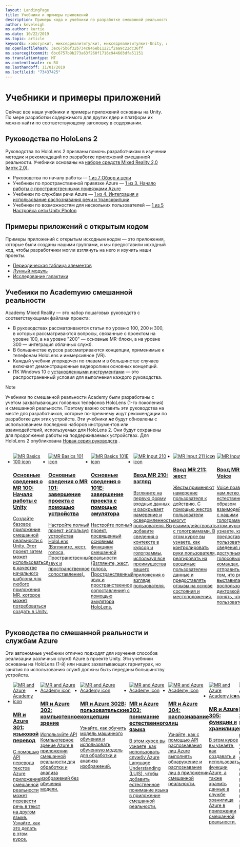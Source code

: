 ```yaml
---
layout: LandingPage
title: Учебники и примеры приложений
description: Примеры кода и учебники по разработке смешанной реальности.
author: keveleigh
ms.author: kurtie
ms.date: 10/22/2019
ms.topic: article
keywords: холотулкит, микседреалититулкит, микседреалититулкит-Unity, Academy, учебник
ms.openlocfilehash: 3ec675b6f32b734c846eb11221f2aa9c22dc36ff
ms.sourcegitcommit: 6bc6757b9b273a63f260f1716c944603dfa51151
ms.translationtype: MT
ms.contentlocale: ru-RU
ms.lasthandoff: 11/01/2019
ms.locfileid: "73437425"
---
```

# <a name="tutorials-and-sample-apps"></a>Учебники и примеры приложений

Сейчас все наши учебники и примеры приложений основаны на Unity.  По мере разработки содержимого для других ядер и платформ их можно найти по соответствующему заголовку в содержании.

## <a name="hololens-2-tutorials"></a>Руководства по HoloLens 2

Руководства по HoloLens 2 призваны помочь разработчикам в изучении методик и рекомендаций по разработке приложений смешанной реальности.  Учебники основаны на [наборе средств Mixed Reality 2,0 (мртк 2,0)](https://github.com/microsoft/MixedRealityToolkit-Unity).

* Руководства по началу работы — [1 из 7 Обзор и цели](mrlearning-base.md)
* Учебники по пространственной привязке Azure — [1 из 3. Начало работы с пространственными привязками Azure](mrlearning-asa-ch1.md)
* Учебники по службам речи Azure — [1 из 4. Интеграция и использование распознавания речи и транскрипции](mrlearning-speechSDK-ch1.md)
* Учебники по возможностям для нескольких пользователей — [1 из 5 Настройка сети Unity Photon](mrlearning-sharing(photon)-ch1.md)

## <a name="open-source-sample-apps"></a>Примеры приложений с открытым кодом

Примеры приложений с открытым исходным кодом — это приложения, которые были созданы нашими группами, и мы предоставили исходный код, чтобы разработчики могли взглянуть на него и изучить наши проекты.

* [Периодическая таблица элементов](periodic-table-of-the-elements.md)
* [Лунный модуль](lunar-module.md)
* [Исследование галактики](galaxy-explorer.md)

## <a name="mixed-reality-academy-tutorials"></a>Учебники по Academyию смешанной реальности

Academy Mixed Reality — это набор пошаговых руководств с соответствующими файлами проекта:

* В руководствах рассматриваются статьи по уровню 100, 200 и 300, в которых рассматриваются вопросы, связанные с проектом на уровне 100, а на уровне "200" — основные MR-блоки, а на уровне 300 — интеграция облачных служб.
* В большинстве курсов рассматриваются концепции, применимые к телефонам HoloLens и иммерсивное (VR).
* Каждый учебник упорядочен по главам и в большинстве случаев включает демонстрационные видеоролики основных концепций.
* ПК Windows 10 с [установленными инструментами](install-the-tools.md) — это распространенный условия для выполнения каждого руководства.

>[!NOTE]
>Учебники по смешанной реальности Academy были разработаны с учетом захватывающих головных телефонов HoloLens (1-го поколения) и смешанной реальности.  Поэтому важно оставить эти руководства на месте для разработчиков, которые по-прежнему ищут рекомендации по разработке для этих устройств.  Эти учебники **_не_** будут обновлены с использованием последних наборов инструментов или взаимодействий, используемых для HoloLens 2.  Они будут сохранены для продолжения работы на поддерживаемых устройствах. Для HoloLens 2 опубликована [Новая серия руководств](mrlearning-base.md) .

<br>
<ul id="cardtypes-W" class="cardsW panelContent" style="display: flex; margin-top: 0px;">
                            <li>
                                    <a href="holograms-100.md" title="MR Basic 100" data-linktype="absolute-path">
                                    <div class="cardSize">
                                        <div class="cardPadding">
                                            <div class="card">
                                                <div class="cardImageOuter">
                                                    <div class="cardImage">
                                                        <img src="images/Holograms100.jpg" alt="MR Basics 100 icon">
                                                    </div>
                                                </div>
                                                <div class="cardText">
                                                    <h3>Основные сведения о MR 100: Начало работы с Unity</h3>
                                                    <p>Создайте базовое приложение смешанной реальности с Unity. Этот проект затем может использоваться в качестве начального шаблона для любого приложения MR, которое может потребоваться создать в Unity.</p>
                                                </div>
                                            </div>
                                        </div>
                                    </div>
                               </a>
                            </li>
                            <li>
                                  <a href="holograms-101.md" title="MR Basic 101" data-linktype="absolute-path">
                                    <div class="cardSize">
                                        <div class="cardPadding">
                                            <div class="card">
                                                <div class="cardImageOuter">
                                                    <div class="cardImage">
                                                        <img src="images/Holograms101.jpg" alt="MR Basics 101 icon">
                                                    </div>
                                                </div>
                                                <div class="cardText">
                                                    <h3>Основные сведения о MR 101: завершение проекта с помощью устройства</h3>
                                                    <p>Настройте полный проект, используя устройства HoloLens (Взгляните, жест, голоса, Пространственный звук и пространственное сопоставление).</p>
                                                </div>
                                            </div>
                                        </div>
                                    </div>
                               </a>
                            </li>
                            <li>
                                <a href="holograms-101e.md" title="MR basics 101E" data-linktype="absolute-path">
                                    <div class="cardSize">
                                        <div class="cardPadding">
                                            <div class="card">
                                                <div class="cardImageOuter">
                                                    <div class="cardImage">
                                                        <img src="images/Holograms101E.jpg" alt="MR Basics 101E icon">
                                                    </div>
                                                </div>
                                                <div class="cardText">
                                                    <h3>Основные сведения о 101E: завершение проекта с помощью эмулятора</h3>
                                                    <p>Настройте полный проект, посвященный основным функциям смешанной реальности (Взгляните, жест, голоса, Пространственный звук и пространственное сопоставление) с помощью эмулятора HoloLens.</p>
                                                </div>
                                            </div>
                                        </div>
                                    </div>
                                  </a>
                            </li>
                            <li>
                             <a href="holograms-210.md" title="MR input 210" data-linktype="absolute-path">
                              <div class="cardSize">
                                  <div class="cardPadding">
                                      <div class="card">
                                          <div class="cardImageOuter">
                                              <div class="cardImage">
                                                  <img src="images/Holograms210.jpg" alt="MR Input 210 icon">
                                              </div>
                                          </div>
                                          <div class="cardText">
                                              <h3>Ввод MR 210: взгляд</h3>
                                              <p>Взгляните на первую форму входных данных и раскрывает намерение и осведомленность пользователя. Вы добавите сведения о контексте в курсор и голограммы, используя все преимущества вашего приложения о взгляде пользователя.</p>
                                          </div>
                                      </div>
                                  </div>
                              </div>
                               </a>
                            </li>
                            <li>
                            <a href="holograms-211.md" title="MR input 211" data-linktype="absolute-path">
                              <div class="cardSize">
                                  <div class="cardPadding">
                                      <div class="card">
                                          <div class="cardImageOuter">
                                              <div class="cardImage">
                                                  <img src="images/Holograms211.jpg" alt="MR Input 211 icon">
                                              </div>
                                          </div>
                                          <div class="cardText">
                                              <h3>Ввод MR 211: жест</h3>
                                              <p>Жесты применяют намерение пользователя к действию. С помощью жестов пользователи могут взаимодействовать с голограммами. В этом курсе вы узнаете, как контролировать руки пользователя, реагировать на вводимые пользователем данные и предоставлять отзывы на основе состояния и местоположения.</p>
                                          </div>
                                      </div>
                                  </div>
                              </div>
                              </a>
                            </li>         
                            <li>
                             <a href="holograms-212.md" title="MR input 212" data-linktype="absolute-path">
                              <div class="cardSize">
                                  <div class="cardPadding">
                                      <div class="card">
                                          <div class="cardImageOuter">
                                              <div class="cardImage">
                                                  <img src="images/Holograms212.jpg" alt="MR Input 212 icon">
                                              </div>
                                          </div>
                                          <div class="cardText">
                                              <h3>Ввод MR 212: Voice</h3>
                                              <p>Voice позволяет нам легко и естественным образом взаимодействовать с нашими голограммами. В этом курсе вы узнаете, как предоставить пользователям сведения о доступных голосовых командах, отправить отзыв о том, что речь выставила, и воспользоваться диктовкой, чтобы понять, что говорят пользователь.</p>
                                          </div>
                                      </div>
                                  </div>
                              </div>
                              </a>
                            </li>
                             <li>
                              <a href="mixed-reality-213.md" title="MR input 213" data-linktype="absolute-path">
                              <div class="cardSize">
                                  <div class="cardPadding">
                                      <div class="card">
                                          <div class="cardImageOuter">
                                              <div class="cardImage">
                                                  <img src="images/MR213v2.jpg" alt="MR Input 213 icon">
                                              </div>
                                          </div>
                                          <div class="cardText">
                                              <h3>Ввод с MR 213: контроллеры движения</h3>
                                              <p>В этом курсе рассматриваются способы визуализации контроллеров движения в захватывающих (VR) гарнитурах, обработки входных событий и присоединения пользовательских элементов пользовательского интерфейса к контроллерам.</p>
                                          </div>
                                      </div>
                                  </div>
                              </div>
                              </a>
                            </li>   
                              <li>
                              <a href="holograms-220.md" title="MR 220" data-linktype="absolute-path">
                              <div class="cardSize">
                                  <div class="cardPadding">
                                      <div class="card">
                                          <div class="cardImageOuter">
                                              <div class="cardImage">
                                                  <img src="images/Holograms220b.jpg" alt="MR Spatial 220 icon">
                                              </div>
                                          </div>
                                          <div class="cardText">
                                              <h3>MR 220: Пространственный звук</h3>
                                              <p>Пространственный звук бреасес в голограммы и дает им присутствие. В этом курсе вы узнаете, как использовать пространственный звук в голограммах в окружающем мире, оставлять отзывы во время взаимодействия и использовать звук для поиска голограмм.</p>
                                          </div>
                                      </div>
                                  </div>
                              </div>
                              </a>
                            </li>      
                               <li>
                               <a href="holograms-230.md" title="MR 230" data-linktype="absolute-path">
                              <div class="cardSize">
                                  <div class="cardPadding">
                                      <div class="card">
                                          <div class="cardImageOuter">
                                              <div class="cardImage">
                                                  <img src="images/Holograms230.jpg" alt="MR Spatial 230 icon">
                                              </div>
                                          </div>
                                          <div class="cardText">
                                              <h3>Индекс MR 230: пространственное сопоставление</h3>
                                              <p>Пространственное сопоставление объединяет фактический мир и виртуальный мир. Вы рассматриваете шейдеры и используете их для визуализации своего пространства. Затем вы узнаете, как упростить сетку комнаты на простых плоскостях, дать отзыв о том, что следует помещать самые голограммы в реальные поверхности, и изучить визуальные эффекты перекрытия.</p>
                                          </div>
                                      </div>
                                  </div>
                              </div>
                             </a>
                            </li> 
                                <li>
                                <a href="holograms-240.md" title="MR Sharing 240" data-linktype="absolute-path">
                              <div class="cardSize">
                                  <div class="cardPadding">
                                      <div class="card">
                                          <div class="cardImageOuter">
                                              <div class="cardImage">
                                                  <img src="images/Holograms240.jpg" alt="MR Sharing 240 icon">
                                              </div>
                                          </div>
                                          <div class="cardText">
                                              <h3>MR совместное использование 240: несколько устройств HoloLens</h3>
                                              <p>Наш проект//Build 2016! Настройка полного проекта с системами координат, совместно используемыми между устройствами HoloLens, что дает возможность пользователям участвовать в совместном использовании в мире Holographic.</p>
                                          </div>
                                      </div>
                                  </div>
                              </div>
                             </a>
                            </li> 
                                 <li>
                                   <a href="mixed-reality-250.md" title="MR Sharing 250" data-linktype="absolute-path">
                              <div class="cardSize">
                                  <div class="cardPadding">
                                      <div class="card">
                                          <div class="cardImageOuter">
                                              <div class="cardImage">
                                                  <img src="images/MR250-new.jpg" alt="MR Sharing 250 icon">
                                              </div>
                                          </div>
                                          <div class="cardText">
                                              <h3>MR совместное использование 250: HoloLens и иммерсивное гарнитуры</h3>
                                              <p>В нашем проекте//Build 2017 мы покажем, как создать приложение, которое использует уникальные сильные стороны головной и иммерсивного (VR) гарнитуры в рамках общего взаимодействия между устройствами.</p>
                                          </div>
                                      </div>
                                  </div>
                              </div>
                              </a>
                            </li> 
</ul>

## <a name="mixed-reality-and-azure-services-tutorials"></a>Руководства по смешанной реальности и службам Azure

Эти автономные учебники отлично подходят для изучения способов реализации различных служб Azure в проекте Unity.  Эти учебники основаны на HoloLens (1-й) или наших захватывающих гарнитурах, но занятия по использованию служб должны быть переданы большинству устройств.

<ul id="cardtypes-W" class="cardsW panelContent" style="display: flex; margin-top: 0px;">
    <li>
                                   <a href="mr-azure-301.md" title="MR и Azure 301" data-linktype="absolute-path">
                              <div class="cardSize">
                                  <div class="cardPadding">
                                      <div class="card">
                                          <div class="cardImageOuter">
                                              <div class="cardImage">
                                                  <img src="images/MR-Azure-AcademyTile.jpg" alt="MR and Azure Academy icon">
                                              </div>
                                          </div>
                                          <div class="cardText">
                                              <h3>MR и Azure 301: языковой перевод</h3>
                                              <p>С помощью API перевода текстов Azure приложение смешанной реальности может перевести речь в текст на другом языке. Узнайте, как это делать в этом курсе.</p>
                                          </div>
                                      </div>
                                  </div>
                              </div>
                              </a>
                            </li>
                                 <li>
                                   <a href="mr-azure-302.md" title="MR и Azure 302" data-linktype="absolute-path">
                              <div class="cardSize">
                                  <div class="cardPadding">
                                      <div class="card">
                                          <div class="cardImageOuter">
                                              <div class="cardImage">
                                                  <img src="images/MR-Azure-AcademyTile.jpg" alt="MR and Azure Academy icon">
                                              </div>
                                          </div>
                                          <div class="cardText">
                                              <h3>MR и Azure 302: компьютерное зрение</h3>
                                              <p>Используйте API Компьютерное зрение Azure в приложении смешанной реальности для обработки и анализа изображений без обучения модели.</p>
                                          </div>
                                      </div>
                                  </div>
                              </div>
                              </a>
                            </li>
                                 <li>
                                   <a href="mr-azure-302b.md" title="MR и Azure 302B" data-linktype="absolute-path">
                              <div class="cardSize">
                                  <div class="cardPadding">
                                      <div class="card">
                                          <div class="cardImageOuter">
                                              <div class="cardImage">
                                                  <img src="images/MR-Azure-AcademyTile.jpg" alt="MR and Azure Academy icon">
                                              </div>
                                          </div>
                                          <div class="cardText">
                                              <h3>MR и Azure 302B: пользовательские концепции</h3>
                                              <p>Узнайте, как обучить модель машинного обучения и использовать обученную модель для обработки и анализа изображений.</p>
                                          </div>
                                      </div>
                                  </div>
                              </div>
                              </a>
                            </li>                            
                                 <li>
                                   <a href="mr-azure-303.md" title="MR и Azure 303" data-linktype="absolute-path">
                              <div class="cardSize">
                                  <div class="cardPadding">
                                      <div class="card">
                                          <div class="cardImageOuter">
                                              <div class="cardImage">
                                                  <img src="images/MR-Azure-AcademyTile.jpg" alt="MR and Azure Academy icon">
                                              </div>
                                          </div>
                                          <div class="cardText">
                                              <h3>MR и Azure 303: понимание естественного языка</h3>
                                              <p>В этом курсе вы узнаете, как использовать службу Azure Language Understanding (LUIS), чтобы добавить естественное понимание языка в приложение смешанной реальности.</p>
                                          </div>
                                      </div>
                                  </div>
                              </div>
                              </a>
                            </li>
                                 <li>
                                   <a href="mr-azure-304.md" title="MR и Azure 304" data-linktype="absolute-path">
                              <div class="cardSize">
                                  <div class="cardPadding">
                                      <div class="card">
                                          <div class="cardImageOuter">
                                              <div class="cardImage">
                                                  <img src="images/MR-Azure-AcademyTile.jpg" alt="MR and Azure Academy icon">
                                              </div>
                                          </div>
                                          <div class="cardText">
                                              <h3>MR и Azure 304: распознавание лиц</h3>
                                              <p>Узнайте, как с помощью API распознавания лиц Azure выполнять обнаружение и распознавание лиц в приложении смешанной реальности.</p>
                                          </div>
                                      </div>
                                  </div>
                              </div>
                              </a>
                            </li>
                                 <li>
                                   <a href="mr-azure-305.md" title="MR и Azure 305" data-linktype="absolute-path">
                              <div class="cardSize">
                                  <div class="cardPadding">
                                      <div class="card">
                                          <div class="cardImageOuter">
                                              <div class="cardImage">
                                                  <img src="images/MR-Azure-AcademyTile.jpg" alt="MR and Azure Academy icon">
                                              </div>
                                          </div>
                                          <div class="cardText">
                                              <h3>MR и Azure 305: функции и хранилище</h3>
                                              <p>В этом курсе вы узнаете, как создавать и использовать функции Azure, а также хранить данные в службе хранилища Azure в приложении смешанной реальности.</p>
                                          </div>
                                      </div>
                                  </div>
                              </div>
                              </a>
                            </li>
                                 <li>
                                   <a href="mr-azure-306.md" title="MR и Azure 306" data-linktype="absolute-path">
                              <div class="cardSize">
                                  <div class="cardPadding">
                                      <div class="card">
                                          <div class="cardImageOuter">
                                              <div class="cardImage">
                                                  <img src="images/MR-Azure-AcademyTile.jpg" alt="MR and Azure Academy icon">
                                              </div>
                                          </div>
                                          <div class="cardText">
                                              <h3>MR и Azure 306: потоковая передача видео</h3>
                                              <p>Узнайте, как использовать службы мультимедиа Azure для потоковой передачи видео 360 в режиме погружения (VR) Windows Mixed Reality.</p>
                                          </div>
                                      </div>
                                  </div>
                              </div>
                              </a>
                            </li>
                                 <li>
                                   <a href="mr-azure-307.md" title="MR и Azure 307" data-linktype="absolute-path">
                              <div class="cardSize">
                                  <div class="cardPadding">
                                      <div class="card">
                                          <div class="cardImageOuter">
                                              <div class="cardImage">
                                                  <img src="images/MR-Azure-AcademyTile.jpg" alt="MR and Azure Academy icon">
                                              </div>
                                          </div>
                                          <div class="cardText">
                                              <h3>MR и Azure 307: машинное обучение</h3>
                                              <p>Используйте Машинное обучение Azure Studio в приложении смешанной реальности, чтобы развернуть большое количество алгоритмов машинного обучения (ML).</p>
                                          </div>
                                      </div>
                                  </div>
                              </div>
                              </a>
                            </li>
                                 <li>
                                   <a href="mr-azure-308.md" title="MR и Azure 308" data-linktype="absolute-path">
                              <div class="cardSize">
                                  <div class="cardPadding">
                                      <div class="card">
                                          <div class="cardImageOuter">
                                              <div class="cardImage">
                                                  <img src="images/MR-Azure-AcademyTile.jpg" alt="MR and Azure Academy icon">
                                              </div>
                                          </div>
                                          <div class="cardText">
                                              <h3>MR и Azure 308: уведомления между устройствами</h3>
                                              <p>В этом курсе вы узнаете, как использовать несколько служб Azure для доставки push-уведомлений и изменений сцены из приложения для ПК в приложение смешанной реальности.</p>
                                          </div>
                                      </div>
                                  </div>
                              </div>
                              </a>
                            </li>
                                 <li>
                                   <a href="mr-azure-309.md" title="MR и Azure 309" data-linktype="absolute-path">
                              <div class="cardSize">
                                  <div class="cardPadding">
                                      <div class="card">
                                          <div class="cardImageOuter">
                                              <div class="cardImage">
                                                  <img src="images/MR-Azure-AcademyTile.jpg" alt="MR and Azure Academy icon">
                                              </div>
                                          </div>
                                          <div class="cardText">
                                              <h3>MR и Azure 309: Application Insights</h3>
                                              <p>Используйте службу Application Insights Azure для анализа поведения пользователей в приложении смешанной реальности.</p>
                                          </div>
                                      </div>
                                  </div>
                              </div>
                              </a>
                            </li> 
                                 <li>
                                   <a href="mr-azure-310.md" title="MR и Azure 310" data-linktype="absolute-path">
                              <div class="cardSize">
                                  <div class="cardPadding">
                                      <div class="card">
                                          <div class="cardImageOuter">
                                              <div class="cardImage">
                                                  <img src="images/MR-Azure-AcademyTile.jpg" alt="MR and Azure Academy icon">
                                              </div>
                                          </div>
                                          <div class="cardText">
                                              <h3>MR и Azure 310: обнаружение объектов</h3>
                                              <p>Обучение модели машинного обучения и использование обученной модели для распознавания похожих объектов и их положений в физическом мире.</p>
                                          </div>
                                      </div>
                                  </div>
                              </div>
                              </a>
                            </li> 
                                 <li>
                                   <a href="mr-azure-311.md" title="MR и Azure 311" data-linktype="absolute-path">
                              <div class="cardSize">
                                  <div class="cardPadding">
                                      <div class="card">
                                          <div class="cardImageOuter">
                                              <div class="cardImage">
                                                  <img src="images/MR-Azure-AcademyTile.jpg" alt="MR and Azure Academy icon">
                                              </div>
                                          </div>
                                          <div class="cardText">
                                              <h3>MR и Azure 311: Microsoft Graph</h3>
                                              <p>Узнайте, как подключиться к службам Microsoft Graph в приложении смешанной реальности.</p>
                                          </div>
                                      </div>
                                  </div>
                              </div>
                              </a>
                            </li> 
                                 <li>
                                   <a href="mr-azure-312.md" title="MR и Azure 312" data-linktype="absolute-path">
                              <div class="cardSize">
                                  <div class="cardPadding">
                                      <div class="card">
                                          <div class="cardImageOuter">
                                              <div class="cardImage">
                                                  <img src="images/MR-Azure-AcademyTile.jpg" alt="MR and Azure Academy icon">
                                              </div>
                                          </div>
                                          <div class="cardText">
                                              <h3>MR и Azure 312: интеграция с Bot</h3>
                                              <p>Создание и развертывание программы-робота с помощью Microsoft Bot Framework v4 и взаимодействие с ней в приложении для смешанной реальности.</p>
                                          </div>
                                      </div>
                                  </div>
                              </div>
                              </a>
                            </li> 
                                 <li>
                                   <a href="mr-azure-313.md" title="MR и Azure 313" data-linktype="absolute-path">
                              <div class="cardSize">
                                  <div class="cardPadding">
                                      <div class="card">
                                          <div class="cardImageOuter">
                                              <div class="cardImage">
                                                  <img src="images/MR-Azure-AcademyTile.jpg" alt="MR and Azure Academy icon">
                                              </div>
                                          </div>
                                          <div class="cardText">
                                              <h3>MR и Azure 313: служба центра Интернета вещей</h3>
                                              <p>Узнайте, как реализовать службу центра Интернета вещей Azure на виртуальной машине и визуализировать данные в HoloLens.</p>
                                          </div>
                                      </div>
                                  </div>
                              </div>
                              </a>
                            </li> 
</ul>
